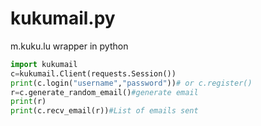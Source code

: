 # kukumail.py
m.kuku.lu wrapper in python
```py
import kukumail
c=kukumail.Client(requests.Session())
print(c.login("username","password"))# or c.register()
r=c.generate_random_email()#generate email
print(r)
print(c.recv_email(r))#List of emails sent
```
